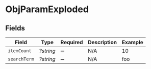 # ObjParamExploded


## Fields

| Field              | Type               | Required           | Description        | Example            |
| ------------------ | ------------------ | ------------------ | ------------------ | ------------------ |
| `itemCount`        | *?string*          | :heavy_minus_sign: | N/A                | 10                 |
| `searchTerm`       | *?string*          | :heavy_minus_sign: | N/A                | foo                |